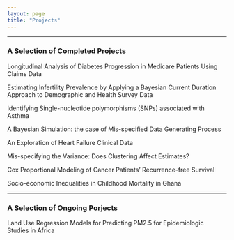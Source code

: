 ```yaml
---
layout: page
title: "Projects"
---
```



---


### A Selection of Completed Projects

Longitudinal Analysis of Diabetes Progression in Medicare Patients Using Claims Data

Estimating Infertility Prevalence by Applying a Bayesian Current Duration Approach to Demographic and Health Survey Data

Identifying Single-nucleotide polymorphisms (SNPs) associated with Asthma

A Bayesian Simulation: the case of Mis-specified Data Generating Process

An Exploration of Heart Failure Clinical Data

Mis-specifying the Variance: Does Clustering Affect Estimates?

Cox Proportional Modeling of Cancer Patients’ Recurrence-free Survival

Socio-economic Inequalities in Childhood Mortality in Ghana

---



### A Selection of Ongoing Porjects

Land Use Regression Models for Predicting PM2.5 for Epidemiologic Studies in Africa


